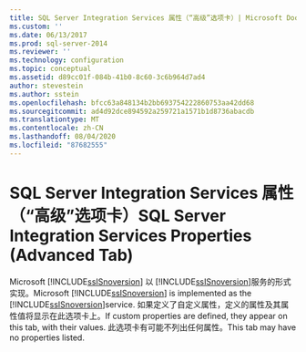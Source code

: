 ```yaml
---
title: SQL Server Integration Services 属性（“高级”选项卡）| Microsoft Docs
ms.custom: ''
ms.date: 06/13/2017
ms.prod: sql-server-2014
ms.reviewer: ''
ms.technology: configuration
ms.topic: conceptual
ms.assetid: d89cc01f-084b-41b0-8c60-3c6b964d7ad4
author: stevestein
ms.author: sstein
ms.openlocfilehash: bfcc63a848134b2bb693754222860753aa42dd68
ms.sourcegitcommit: ad4d92dce894592a259721a1571b1d8736abacdb
ms.translationtype: MT
ms.contentlocale: zh-CN
ms.lasthandoff: 08/04/2020
ms.locfileid: "87682555"
---
```

# <a name="sql-server-integration-services-properties-advanced-tab"></a><span data-ttu-id="6c590-102">SQL Server Integration Services 属性（“高级”选项卡）</span><span class="sxs-lookup"><span data-stu-id="6c590-102">SQL Server Integration Services Properties (Advanced Tab)</span></span>
  <span data-ttu-id="6c590-103">Microsoft [!INCLUDE[ssISnoversion](../../includes/ssisnoversion-md.md)] 以 [!INCLUDE[ssISnoversion](../../includes/ssisnoversion-md.md)]服务的形式实现。</span><span class="sxs-lookup"><span data-stu-id="6c590-103">Microsoft [!INCLUDE[ssISnoversion](../../includes/ssisnoversion-md.md)] is implemented as the [!INCLUDE[ssISnoversion](../../includes/ssisnoversion-md.md)]service.</span></span> <span data-ttu-id="6c590-104">如果定义了自定义属性，定义的属性及其属性值将显示在此选项卡上。</span><span class="sxs-lookup"><span data-stu-id="6c590-104">If custom properties are defined, they appear on this tab, with their values.</span></span> <span data-ttu-id="6c590-105">此选项卡有可能不列出任何属性。</span><span class="sxs-lookup"><span data-stu-id="6c590-105">This tab may have no properties listed.</span></span>  
  
  
